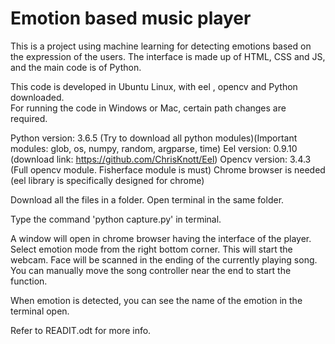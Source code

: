 # Emotion based music player
This is a project using machine learning for detecting emotions based on the expression of the users. The interface is made up of HTML, CSS and JS, and the main code is of Python.


This code is developed in Ubuntu Linux, with eel , opencv and Python downloaded.  
For running the code in Windows or Mac, certain path changes are required.



Python version: 3.6.5 (Try to download all python modules)(Important modules: glob, os, numpy, random, argparse, time)
Eel version: 0.9.10 (download link: https://github.com/ChrisKnott/Eel)
Opencv version: 3.4.3 (Full opencv module. Fisherface module is must)
Chrome browser is needed (eel library is specifically designed for chrome)

Download all the files in a folder. Open terminal in the same folder. 

Type the command 'python capture.py' in terminal. 

A window will open in chrome browser having the interface of the player. Select emotion mode from the right bottom corner. This will start the webcam. Face will be scanned in the ending of the currently playing song. You can manually move the song controller near the end to start the function. 

When emotion is detected, you can see the name of the emotion in the terminal open.

Refer to READIT.odt for more info.
